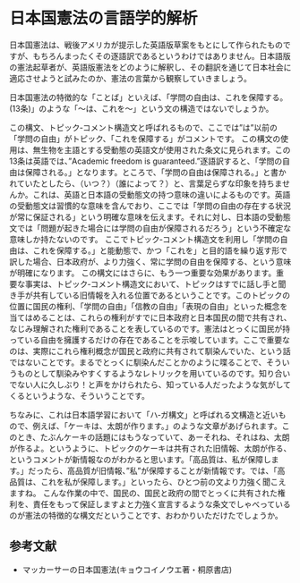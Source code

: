 # 日本国憲法の言語学的解析

日本国憲法は、戦後アメリカが提示した英語版草案をもとにして作られたものですが、もちろんまったくその逐語訳であるというわけではありません。日本語版の憲法起草者が、英語版憲法をどのように解釈し、その翻訳を通じて日本社会に適応させようと試みたのか、憲法の言葉から観察していきましょう。

日本国憲法の特徴的な「ことば」といえば、「学問の自由は、これを保障する。(13条)」のような「～は、これを～」という文の構造ではないでしょうか。

この構文、トピック‐コメント構造文と呼ばれるもので、ここでは”は”以前の「学問の自由」がトピック、「これを保障する」がコメントです。
この構文の使用は、無生物を主語とする受動態の英語文が使用された条文に見られます。この13条は英語では、”Academic freedom is guaranteed.”逐語訳すると、「学問の自由は保障される。」となります。ところで、「学問の自由は保障される。」と書かれていたとしたら、（いつ？）（誰によって？）と、言葉足らずな印象を持ちませんか。これは、英語と日本語の受動態文の持つ意味の違いによるものです。英語の受動態文は習慣的な意味を含んでおり、ここでは「学問の自由の存在する状況が常に保証される」という明確な意味を伝えます。それに対し、日本語の受動態文では「問題が起きた場合には学問の自由が保障されるだろう」という不確定な意味しか持たないのです。
ここでトピック‐コメント構造文を利用し「学問の自由は、これを保障する。」と能動態で、かつ「これを」と目的語を繰り返す形で訳した場合、日本政府が、より力強く、常に学問の自由を保障する、という意味が明確になります。
この構文にはさらに、もう一つ重要な効果があります。重要な事実は、トピック‐コメント構造文において、トピックはすでに話し手と聞き手が共有している旧情報を入れる位置であるということです。このトピックの位置に国民の権利、「学問の自由」「信教の自由」「表現の自由」といった概念を当てはめることは、これらの権利がすでに日本政府と日本国民の間で共有され、なじみ理解された権利であることを表しているのです。憲法はとっくに国民が持っている自由を擁護するだけの存在であることを示唆しています。ここで重要なのは、実際にこれら権利概念が国民と政府に共有されて馴染んでいた、という話ではないことです。まるでとっくに馴染んだことかのように喋ることで、そういうものとして馴染みやすくするようなレトリックを用いているのです。知り合いでない人に久しぶり！と声をかけられたら、知っている人だったような気がしてくるというような、そういうことです。

ちなみに、これは日本語学習において「ハ‐ガ構文」と呼ばれる文構造と近いもので、例えば、「ケーキは、太朗が作ります。」のような文章があげられます。このとき、たぶんケーキの話題にはもうなっていて、あーそれね、それはね、太朗が作るよ。というように、トピックのケーキは共有された旧情報、太朗が作る、というコメントが新情報なのがわかると思います。「高品質は、私が保障します。」だったら、高品質が旧情報、”私”が保障することが新情報です。では、「高品質は、これを私が保障します。」といったら、ひとつ前の文より力強く聞こえますね。
こんな作業の中で、国民の、国民と政府の間でとっくに共有された権利を、責任をもって保証しますよと力強く宣言するような条文でしゃべっているのが憲法の特徴的な構文だということです、おわかりいただけたでしょうか。

## 参考文献

- マッカーサーの日本国憲法(キョウコイノウエ著・桐原書店)
